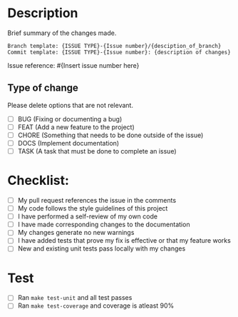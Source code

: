 # Description

Brief summary of the changes made.

```
Branch template: {ISSUE TYPE}-{Issue number}/{desciption_of_branch}
Commit template: {ISSUE TYPE}-{Issue number}: {description of changes}
```
Issue reference: #{Insert issue number here}

## Type of change

Please delete options that are not relevant.

- [ ] BUG (Fixing or documenting a bug)
- [ ] FEAT (Add a new feature to the project)
- [ ] CHORE (Something that needs to be done outside of the issue)
- [ ] DOCS (Implement documentation)
- [ ] TASK (A task that must be done to complete an issue)

# Checklist:

- [ ] My pull request references the issue in the comments
- [ ] My code follows the style guidelines of this project
- [ ] I have performed a self-review of my own code
- [ ] I have made corresponding changes to the documentation
- [ ] My changes generate no new warnings
- [ ] I have added tests that prove my fix is effective or that my feature works
- [ ] New and existing unit tests pass locally with my changes

# Test

- [ ] Ran `make test-unit` and all test passes
- [ ] Ran `make test-coverage` and coverage is atleast 90%
